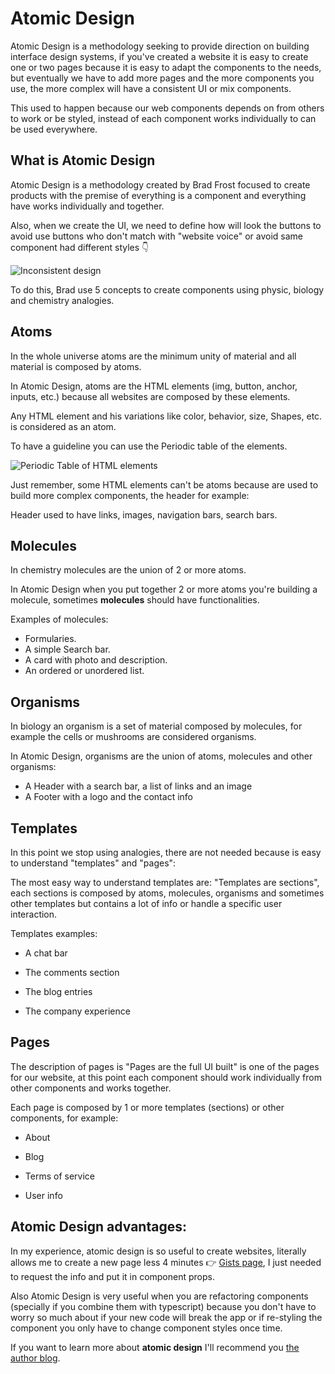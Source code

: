 # Atomic Design

Atomic Design is a methodology seeking to provide direction on building interface design systems, if you've created a website it is easy to create one or two pages because it is easy to adapt the components to the needs, but eventually we have to add more pages and the more components you use, the more complex will have a consistent UI or mix components.

This used to happen because our web components depends on from others to work or be styled, instead of each component works individually to can be used everywhere.

## What is Atomic Design

Atomic Design is a methodology created by Brad Frost focused to create products with the premise of everything is a component and everything have works individually and together.

Also, when we create the UI, we need to define how will look the buttons to avoid use buttons who don't match with "website voice" or avoid same component had different styles 👇

![Inconsistent design](https://firebasestorage.googleapis.com/v0/b/web-projects-50e7e.appspot.com/o/images%2Fv2%2Fblogs%2Fatomic%20design%2Finconsistent%20design.jpg?alt=media&token=65794355-4efd-49c9-9f0d-d59587acaa34)

To do this, Brad use 5 concepts to create components using physic, biology and chemistry analogies.

## Atoms

In the whole universe atoms are the minimum unity of material and all material is composed by atoms.

In Atomic Design, atoms are the HTML elements (img, button, anchor, inputs, etc.) because all websites are composed by these elements.

Any HTML element and his variations like color, behavior, size, Shapes, etc. is considered as an atom.

To have a guideline you can use the Periodic table of the elements.

![Periodic Table of HTML elements](https://firebasestorage.googleapis.com/v0/b/web-projects-50e7e.appspot.com/o/images%2Fv2%2Fblogs%2Fatomic%20design%2FAtoms.png?alt=media&token=44aa629c-ece8-402b-afde-5a3b2482623e)

Just remember, some HTML elements can't be atoms because are used to build more complex components, the header for example:

Header used to have links, images, navigation bars, search bars.

## Molecules

In chemistry molecules are the union of 2 or more atoms.

In Atomic Design when you put together 2 or more atoms you're building a molecule, sometimes **molecules** should have functionalities.

Examples of molecules:

- Formularies.
- A simple Search bar.
- A card with photo and description.
- An ordered or unordered list.

## Organisms

In biology an organism is a set of material composed by molecules, for example the cells or mushrooms are considered organisms.

In Atomic Design, organisms are the union of atoms, molecules and other organisms:

- A Header with a search bar, a list of links and an image
- A Footer with a logo and the contact info

## Templates

In this point we stop using analogies, there are not needed because is easy to understand "templates" and "pages":

The most easy way to understand templates are: "Templates are sections", each sections is composed by atoms, molecules, organisms and sometimes other templates but contains a lot of info or handle a specific user interaction.

Templates examples:

- A chat bar

- The comments section

- The blog entries

- The company experience

## Pages

The description of pages is "Pages are the full UI built" is one of the pages for our website, at this point each component should work individually from other components and works together.

Each page is composed by 1 or more templates (sections) or other components, for example:

- About

- Blog

- Terms of service

- User info

## Atomic Design advantages:

In my experience, atomic design is so useful to create websites, literally allows me to create a new page less 4 minutes 👉 [Gists page](https://ulisessg.com/gist), I just needed to request the info and put it in component props.

Also Atomic Design is very useful when you are refactoring components (specially if you combine them with typescript) because you don't have to worry so much about if your new code will break the app or if re-styling the component you only have to change component styles once time.

If you want to learn more about **atomic design** I'll recommend you [the author blog](https://atomicdesign.bradfrost.com/).
